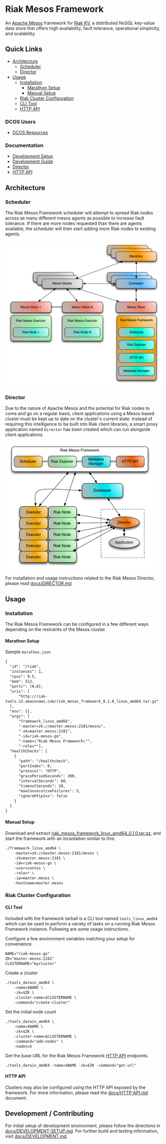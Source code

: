 # Riak Mesos Framework

An [Apache Mesos](http://mesos.apache.org/) framework for [Riak KV](http://basho.com/products/riak-kv/), a distributed NoSQL key-value data store that offers high availability, fault tolerance,
operational simplicity, and scalability.

## Quick Links

* [Architecture](#architecture)
    * [Scheduler](#scheduler)
    * [Director](#director)
* [Usage](#usage)
    * [Installation](#installation)
        * [Marathon Setup](#marathon-setup)
        * [Manual Setup](#manual-setup)
    * [Riak Cluster Configuration](#riak-cluster-configuration)
    * [CLI Tool](#cli-tool)
    * [HTTP API](#http-api.md)

### DCOS Users

* [DCOS Resources](dcos/)

### Documentation

* [Development Setup](docs/DEVELOPMENT-SETUP.md)
* [Development Guide](docs/DEVELOPMENT.md)
* [Director](docs/DIRECTOR.md)
* [HTTP API](docs/HTTP-API.md)

## Architecture

### Scheduler

The Riak Mesos Framework scheduler will attempt to spread Riak nodes across as many different
mesos agents as possible to increase fault tolerance. If there are more nodes requested than
there are agents available, the scheduler will then start adding more Riak nodes to existing
agents.

![Architecture](docs/RiakMesosFramework.png)

### Director

Due to the nature of Apache Mesos and the potential for Riak nodes to come and
go on a regular basis, client applications using a Mesos based cluster must
be kept up to date on the cluster's current state. Instead of requiring this
intelligence to be built into Riak client libraries, a smart proxy application named
`Director` has been created which can run alongside client applications.

![Director](docs/RiakMesosControlFrame.png)

For installation and usage instructions related to the Riak Mesos Director, please read [docs/DIRECTOR.md](docs/DIRECTOR.md)

## Usage

### Installation

The Riak Mesos Framework can be configured in a few different ways depending on the restraints of
the Mesos cluster.

#### Marathon Setup

Sample `marathon.json`

```
{
  "id": "/riak",
  "instances": 1,
  "cpus": 0.5,
  "mem": 512,
  "ports": [0,0],
  "uris": [
      "http://riak-tools.s3.amazonaws.com/riak_mesos_framework_0.1.0_linux_amd64.tar.gz"
  ],
  "env": {},
  "args": [
      "framework_linux_amd64",
      "-master=zk://master.mesos:2181/mesos",
      "-zk=master.mesos:2181",
      "-id=riak-mesos-go",
      "-name=\"Riak Mesos Framework\"",
      "-role=*"],
  "healthChecks": [
    {
      "path": "/healthcheck",
      "portIndex": 0,
      "protocol": "HTTP",
      "gracePeriodSeconds": 300,
      "intervalSeconds": 60,
      "timeoutSeconds": 20,
      "maxConsecutiveFailures": 5,
      "ignoreHttp1xx": false
    }
  ]
}
```

#### Manual Setup

Download and extract [riak_mesos_framework_linux_amd64_0.1.0.tar.gz](http://riak-tools.s3.amazonaws.com/riak_mesos_framework_linux_amd64_0.1.0.tar.gz), and start the framework with an incantation similar to this:

```
./framework_linux_amd64 \
    -master=zk://master.mesos:2181/mesos \
    -zk=master.mesos:2181 \
    -id=riak-mesos-go \
    -user=centos \
    -role=* \
    -ip=master.mesos \
    -hostname=master.mesos
```

### Riak Cluster Configuration

#### CLI Tool

Included with the framework tarball is a CLI tool named `tools_linux_amd64` which can be used to
perform a variety of tasks on a running Riak Mesos Framework instance. Following are some usage
instructions.

Configure a few environment variables matching your setup for convenience.

```
NAME="riak-mesos-go"
ZK="master.mesos:2181"
CLUSTERNAME="mycluster"
```

Create a cluster

```
./tools_darwin_amd64 \
    -name=$NAME \
    -zk=$ZK \
    -cluster-name=$CLUSTERNAME \
    -command="create-cluster"
```

Set the initial node count

```
./tools_darwin_amd64 \
    -name=$NAME \
    -zk=$ZK \
    -cluster-name=$CLUSTERNAME \
    -command="add-nodes" \
    -nodes=5
```

Get the base URL for the Riak Mesos Framework [HTTP API](docs/HTTP-API.md) endpoints.

```
./tools_darwin_amd64 -name=$NAME -zk=$ZK -command="get-url"
```

#### HTTP API

Clusters may also be configured using the HTTP API exposed by the framework. For more information,
please read the [docs/HTTP-API.md](docs/HTTP-API.md) document.

## Development / Contributing

For initial setup of development environment, please follow the directions in
[docs/DEVELOPMENT-SETUP.md](docs/DEVELOPMENT-SETUP.md). For further build and testing information,
visit [docs/DEVELOPMENT.md](docs/DEVELOPMENT.md).

